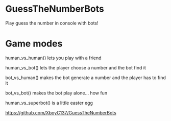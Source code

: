 # GuessTheNumberBots
Play guess the number in console with bots!

# Game modes
human_vs_human() lets you play with a friend

human_vs_bot() lets the player choose a number and the bot find it

bot_vs_human() makes the bot generate a number and the player has to find it

bot_vs_bot() makes the bot play alone... how fun

human_vs_superbot() is a little easter egg

https://github.com/XboyC137/GuessTheNumberBots
